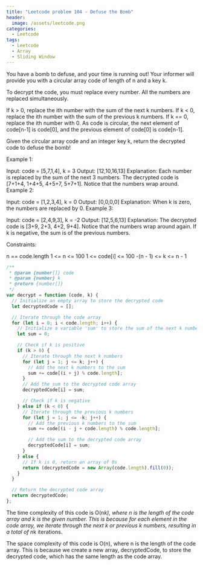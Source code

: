 ```yaml
---
title: "Leetcode problem 104 - Defuse the Bomb"
header:
  image: /assets/leetcode.png
categories:
  - Leetcode
tags:
  - Leetcode
  - Array
  - Sliding Window
---
```


You have a bomb to defuse, and your time is running out! Your informer will provide you with a circular array code of length of n and a key k.

To decrypt the code, you must replace every number. All the numbers are replaced simultaneously.

If k > 0, replace the ith number with the sum of the next k numbers.
If k < 0, replace the ith number with the sum of the previous k numbers.
If k == 0, replace the ith number with 0.
As code is circular, the next element of code[n-1] is code[0], and the previous element of code[0] is code[n-1].

Given the circular array code and an integer key k, return the decrypted code to defuse the bomb!

Example 1:

Input: code = [5,7,1,4], k = 3
Output: [12,10,16,13]
Explanation: Each number is replaced by the sum of the next 3 numbers. The decrypted code is [7+1+4, 1+4+5, 4+5+7, 5+7+1]. Notice that the numbers wrap around.
Example 2:

Input: code = [1,2,3,4], k = 0
Output: [0,0,0,0]
Explanation: When k is zero, the numbers are replaced by 0.
Example 3:

Input: code = [2,4,9,3], k = -2
Output: [12,5,6,13]
Explanation: The decrypted code is [3+9, 2+3, 4+2, 9+4]. Notice that the numbers wrap around again. If k is negative, the sum is of the previous numbers.

Constraints:

n == code.length
1 <= n <= 100
1 <= code[i] <= 100
-(n - 1) <= k <= n - 1

```js
/**
 * @param {number[]} code
 * @param {number} k
 * @return {number[]}
 */
var decrypt = function (code, k) {
  // Initialize an empty array to store the decrypted code
  let decryptedCode = [];

  // Iterate through the code array
  for (let i = 0; i < code.length; i++) {
    // Initialize a variable 'sum' to store the sum of the next k numbers
    let sum = 0;

    // Check if k is positive
    if (k > 0) {
      // Iterate through the next k numbers
      for (let j = 1; j <= k; j++) {
        // Add the next k numbers to the sum
        sum += code[(i + j) % code.length];
      }
      // Add the sum to the decrypted code array
      decryptedCode[i] = sum;

      // Check if k is negative
    } else if (k < 0) {
      // Iterate through the previous k numbers
      for (let j = 1; j <= -k; j++) {
        // Add the previous k numbers to the sum
        sum += code[(i - j + code.length) % code.length];

        // Add the sum to the decrypted code array
        decryptedCode[i] = sum;
      }
    } else {
      // If k is 0, return an array of 0s
      return (decryptedCode = new Array(code.length).fill(0));
    }
  }

  // Return the decrypted code array
  return decryptedCode;
};
```

The time complexity of this code is O(n*k), where n is the length of the code array and k is the given number. This is because for each element in the code array, we iterate through the next k or previous k numbers, resulting in a total of n*k iterations.

The space complexity of this code is O(n), where n is the length of the code array. This is because we create a new array, decryptedCode, to store the decrypted code, which has the same length as the code array.
